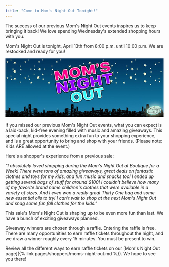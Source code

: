 ```yaml
---
title: "Come to Mom's Night Out Tonight!"
---
```


The success of our previous Mom's Night Out events inspires us to keep bringing it back! We love spending Wednesday's extended shopping hours with you.

Mom's Night Out is tonight, April 13th from 8:00 p.m. until 10:00 p.m. We are restocked and ready for you!

![](/img/blog/moms_night.jpg)

If you missed our previous Mom's Night Out events, what you can expect is a laid-back, kid-free evening filled with music and amazing giveaways. This special night provides something extra fun to your shopping experience, and is a great opportunity to bring and shop with your friends. (Please note: Kids ARE allowed at the event.)

Here's a shopper's experience from a previous sale:

_"I absolutely loved shopping during the Mom's Night Out at Boutique for a Week! There were tons of amazing giveaways, great deals on fantastic clothes and toys for my kids, and fun music and snacks too! I ended up getting several bags of stuff for around $100! I couldn't believe how many of my favorite brand name children's clothes that were available in a variety of sizes. And I even won a really great Thirty One bag and some new essential oils to try! I can't wait to shop at the next Mom's Night Out and snag some fun fall clothes for the kids."_

This sale's Mom's Night Out is shaping up to be even more fun than last. We have a bunch of exciting giveaways planned.

Giveaway winners are chosen through a raffle. Entering the raffle is free. There are many opportunities to earn raffle tickets throughout the night, and we draw a winner roughly every 15 minutes. You must be present to win.

Review all the different ways to earn raffle tickets on our [Mom's Night Out page]({% link pages/shoppers/moms-night-out.md %}). We hope to see you there!
